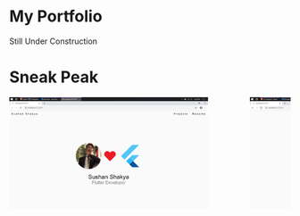 # My Portfolio

Still Under Construction

# Sneak Peak 
<pre>
<img src = "screenshots/home.png" height="200">         <img src = "screenshots/splash.png" height="200">
</pre>